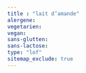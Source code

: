 ```yaml
---
title : "lait d’amande"
alergene:
vegetarien:
vegan:
sans-glutten:
sans-lactose:
type: "lof"
sitemap_exclude: true
--- 
```

